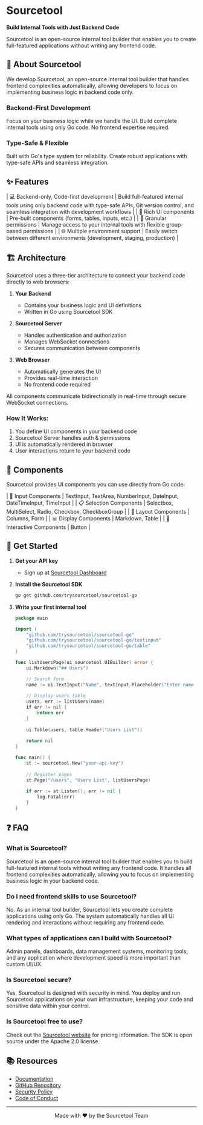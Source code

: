 # Sourcetool

**Build Internal Tools with Just Backend Code**

Sourcetool is an open-source internal tool builder that enables you to create full-featured applications without writing any frontend code.

## 🌟 About Sourcetool

We develop Sourcetool, an open-source internal tool builder that handles frontend complexities automatically, allowing developers to focus on implementing business logic in backend code only.

### Backend-First Development
Focus on your business logic while we handle the UI. Build complete internal tools using only Go code. No frontend expertise required.

### Type-Safe & Flexible
Built with Go's type system for reliability. Create robust applications with type-safe APIs and seamless integration.

## ✨ Features

| 💻 Backend-only, Code-first development | Build full-featured internal tools using only backend code with type-safe APIs, Git version control, and seamless integration with development workflows |
| 🎨 Rich UI components | Pre-built components (forms, tables, inputs, etc.) |
| 🔐 Granular permissions | Manage access to your internal tools with flexible group-based permissions |
| 🌐 Multiple environment support | Easily switch between different environments (development, staging, production) |

## 🏗️ Architecture

Sourcetool uses a three-tier architecture to connect your backend code directly to web browsers:

1. **Your Backend**
   - Contains your business logic and UI definitions
   - Written in Go using Sourcetool SDK

2. **Sourcetool Server**
   - Handles authentication and authorization
   - Manages WebSocket connections
   - Secures communication between components

3. **Web Browser**
   - Automatically generates the UI
   - Provides real-time interaction
   - No frontend code required

All components communicate bidirectionally in real-time through secure WebSocket connections.

### How It Works:
1. You define UI components in your backend code
2. Sourcetool Server handles auth & permissions
3. UI is automatically rendered in browser
4. User interactions return to your backend code

## 🎯 Components

Sourcetool provides UI components you can use directly from Go code:

| 📝 Input Components | TextInput, TextArea, NumberInput, DateInput, DateTimeInput, TimeInput |
| 📋 Selection Components | Selectbox, MultiSelect, Radio, Checkbox, CheckboxGroup |
| 🔳 Layout Components | Columns, Form |
| 📊 Display Components | Markdown, Table |
| 🔘 Interactive Components | Button |

## 🚀 Get Started

1. **Get your API key**
   - Sign up at [Sourcetool Dashboard](https://auth.trysourcetool.com/)

2. **Install the Sourcetool SDK**
   ```bash
   go get github.com/trysourcetool/sourcetool-go
   ```

3. **Write your first internal tool**
   ```go
   package main

   import (
       "github.com/trysourcetool/sourcetool-go"
       "github.com/trysourcetool/sourcetool-go/textinput"
       "github.com/trysourcetool/sourcetool-go/table"
   )

   func listUsersPage(ui sourcetool.UIBuilder) error {
       ui.Markdown("## Users")

       // Search form
       name := ui.TextInput("Name", textinput.Placeholder("Enter name to search"))
       
       // Display users table
       users, err := listUsers(name)
       if err != nil {
           return err
       }
       
       ui.Table(users, table.Header("Users List"))
       
       return nil
   }

   func main() {
       st := sourcetool.New("your-api-key")
       
       // Register pages
       st.Page("/users", "Users List", listUsersPage)
       
       if err := st.Listen(); err != nil {
           log.Fatal(err)
       }
   }
   ```

## ❓ FAQ

### What is Sourcetool?
Sourcetool is an open-source internal tool builder that enables you to build full-featured internal tools without writing any frontend code. It handles all frontend complexities automatically, allowing you to focus on implementing business logic in your backend code.

### Do I need frontend skills to use Sourcetool?
No. As an internal tool builder, Sourcetool lets you create complete applications using only Go. The system automatically handles all UI rendering and interactions without requiring any frontend code.

### What types of applications can I build with Sourcetool?
Admin panels, dashboards, data management systems, monitoring tools, and any application where development speed is more important than custom UI/UX.

### Is Sourcetool secure?
Yes, Sourcetool is designed with security in mind. You deploy and run Sourcetool applications on your own infrastructure, keeping your code and sensitive data within your control.

### Is Sourcetool free to use?
Check out the [Sourcetool website](https://sourcetool-staging.uc.r.appspot.com/) for pricing information. The SDK is open source under the Apache 2.0 license.

## 📚 Resources

- [Documentation](https://docs.trysourcetool.com)
- [GitHub Repository](https://github.com/trysourcetool/sourcetool)
- [Security Policy](SECURITY.md)
- [Code of Conduct](CODE_OF_CONDUCT.md)

---

<div align="center">
Made with ❤️ by the Sourcetool Team
</div>
